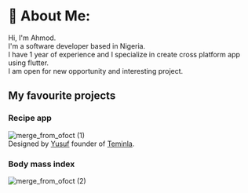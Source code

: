 # 💫 About Me:
Hi, I'm Ahmod.  
I'm a software developer based in Nigeria.  
I have 1 year of experience and I specialize in create cross platform app using flutter.  
I am open for new opportunity and interesting project.  
## My favourite projects  
### Recipe app  
![merge_from_ofoct (1)](https://user-images.githubusercontent.com/61211517/180602317-9f8274c7-c814-4b05-98ff-53bac015c184.jpg)  
Designed by [Yusuf](https://github.com/dstemidire) founder of [Teminla](https://teminla.com/startup.html).  
### Body mass index  
![merge_from_ofoct (2)](https://user-images.githubusercontent.com/61211517/180602633-5d7cc4b5-f696-4176-ba48-a5ffac441eed.jpg)





